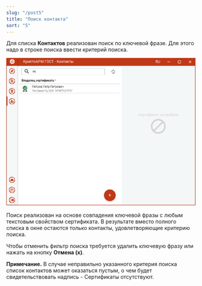 ```yaml
---
slug: "/post5"
title: "Поиск контакта"
sort: "5"
---
```


Для списка **Контактов** реализован поиск по ключевой фразе. Для этого надо в
строке поиска ввести критерий поиска.

![contacts_search.png](./images/contacts_search.png "Поиск контакта")


Поиск реализован на основе совпадения ключевой фразы с любым текстовым свойством сертификата. В результате вместо полного списка в окне остаются только контакты, удовлетворяющие критерию поиска.

Чтобы отменить фильтр поиска требуется удалить ключевую фразу или нажать на
кнопку **Отмена (х)**.

**Примечание.** В случае неправильно указанного критерия поиска список контактов может оказаться пустым, о чем будет свидетельствовать надпись - Сертификаты отсутствуют.
